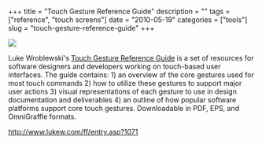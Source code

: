 +++
title = "Touch Gesture Reference Guide"
description = ""
tags = ["reference", "touch screens"]
date = "2010-05-19"
categories = ["tools"]
slug = "touch-gesture-reference-guide"
+++


<div class="tool-screenshot mb1"><a href="http://www.lukew.com/ff/entry.asp?1071"><img id="bluga-thumbnail-2773" class="bluga-thumbnail custom" src="/media/bluga/
wt5230923405c8b_custom.jpg"/></a></div><p>Luke Wroblewski's <a href="http://www.lukew.com/ff/entry.asp?1071">Touch Gesture Reference Guide</a> is a set of resources for software designers and developers working on touch-based user interfaces. The guide contains: 1) an overview of the core gestures used for most touch commands 2) how to utilize these gestures to support major user actions 3) visual representations of each gesture to use in design documentation and deliverables 4) an outline of how popular software platforms support core touch gestures. Downloadable in PDF, EPS, and OmniGraffle formats.</p>

  
<p><a href="http://www.lukew.com/ff/entry.asp?1071">http://www.lukew.com/ff/entry.asp?1071</a></p>
      
